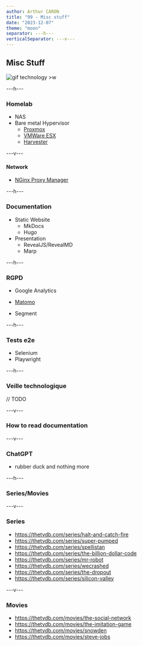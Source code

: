```yaml
---
author: Arthur CARON
title: "99 - Misc stuff"
date: "2023-12-07"
theme: "moon"
separator: ---h---
verticalSeparator: ---v---
---
```


## Misc Stuff

![gif technology >w](https://media0.giphy.com/media/pOEbLRT4SwD35IELiQ/giphy.gif)

---h---

### Homelab

- NAS
- Bare metal Hypervisor
  - [Proxmox](https://www.proxmox.com/en/)
  - [VMWare ESX](https://www.vmware.com/products/esxi-and-esx.html)
  - [Harvester](https://harvesterhci.io/)

---v---

#### Network

- [NGinx Proxy Manager](https://nginxproxymanager.com/)

---h---

### Documentation

- Static Website
  - MkDocs
  - Hugo
- Presentation
  - RevealJS/RevealMD
  - Marp

---h---

### RGPD

- Google Analytics
- [Matomo](https://matomo.org/)

- Segment

---h---

### Tests e2e

- Selenium
- Playwright

---h---

### Veille technologique

// TODO

---v---

### How to read documentation

---v---

### ChatGPT

- rubber duck and nothing more

---h---

### Series/Movies

---v---

### Series

- https://thetvdb.com/series/halt-and-catch-fire
- https://thetvdb.com/series/super-pumped
- https://thetvdb.com/series/spellistan
- https://thetvdb.com/series/the-billion-dollar-code
- https://thetvdb.com/series/mr-robot
- https://thetvdb.com/series/wecrashed
- https://thetvdb.com/series/the-dropout
- https://thetvdb.com/series/silicon-valley

---v---

### Movies

- https://thetvdb.com/movies/the-social-network
- https://thetvdb.com/movies/the-imitation-game
- https://thetvdb.com/movies/snowden
- https://thetvdb.com/movies/steve-jobs
